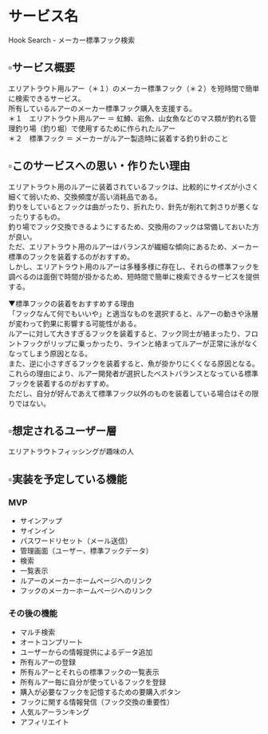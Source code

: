 # サービス名
Hook Search - メーカー標準フック検索

## ▫️サービス概要
エリアトラウト用ルアー（＊１）のメーカー標準フック（＊２）を短時間で簡単に検索できるサービス。  
所有しているルアーのメーカー標準フック購入を支援する。  
＊１　エリアトラウト用ルアー ＝ 虹鱒、岩魚、山女魚などのマス類が釣れる管理釣り場（釣り堀）で使用するために作られたルアー  
＊２　標準フック ＝ メーカーがルアー製造時に装着する釣り針のこと

## ▫️このサービスへの思い・作りたい理由
エリアトラウト用のルアーに装着されているフックは、比較的にサイズが小さく細くて弱いため、交換頻度が高い消耗品である。  
釣りをしているとフックは曲がったり、折れたり、針先が削れて刺さりが悪くなったりするもの。  
釣り場でフック交換できるようにするため、交換用のフックは常備しておいた方が良い。  
ただ、エリアトラウト用のルアーはバランスが繊細な傾向にあるため、メーカー標準のフックを装着するのがおすすめ。  
しかし、エリアトラウト用のルアーは多種多様に存在し、それらの標準フックを調べるのは面倒で時間が掛かるため、短時間で簡単に検索できるサービスを提供する。

▼標準フックの装着をおすすめする理由  
「フックなんて何でもいいや」と適当なものを選択すると、ルアーの動きや泳層が変わって釣果に影響する可能性がある。  
ルアーに対して大きすぎるフックを装着すると、フック同士が絡まったり、フロントフックがリップに乗っかったり、ラインと絡まってルアーが正常に泳がなくなってしまう原因となる。  
また、逆に小さすぎるフックを装着すると、魚が掛かりにくくなる原因となる。  
これらの理由により、ルアー開発者が選択したベストバランスとなっている標準フックを装着するのがおすすめ。  
ただし、自分が好んであえて標準フック以外のものを装着している場合はその限りではない。  

## ▫️想定されるユーザー層
エリアトラウトフィッシングが趣味の人

## ▫️実装を予定している機能
### MVP
* サインアップ
* サインイン
* パスワードリセット（メール送信）
* 管理画面（ユーザー、標準フックデータ）
* 検索
* 一覧表示
* ルアーのメーカーホームページへのリンク
* フックのメーカーホームページへのリンク

### その後の機能
* マルチ検索
* オートコンプリート
* ユーザーからの情報提供によるデータ追加
* 所有ルアーの登録
* 所有ルアーとそれらの標準フックの一覧表示
* 所有ルアー毎に自分が使っているフックを登録
* 購入が必要なフックを記憶するための要購入ボタン
* フックに関する情報発信（フック交換の重要性）
* 人気ルアーランキング
* アフィリエイト
